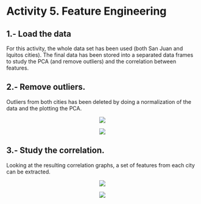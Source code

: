 # Activity 5. Feature Engineering

## 1.- Load the data
For this activity, the whole data set has been used (both San Juan and Iquitos cities). The final data has been stored into a separated data frames to study the PCA (and remove outliers)
and the correlation between features. 

## 2.- Remove outliers.
Outliers from both cities has been deleted by doing a normalization of the data and the plotting the PCA.

<p align="center">
  <img src="https://github.com/RuthRML/Machine_Learning_Tecniques_Work/blob/master/Activity_5/Images/1.png">
</p>


<p align="center">
  <img src="https://github.com/RuthRML/Machine_Learning_Tecniques_Work/blob/master/Activity_5/Images/3.png">
</p>


## 3.- Study the correlation.
Looking at the resulting correlation graphs, a set of features from each city can be extracted.

<p align="center">
  <img src="https://github.com/RuthRML/Machine_Learning_Tecniques_Work/blob/master/Activity_5/Images/2.png">
</p>

<p align="center">
  <img src="https://github.com/RuthRML/Machine_Learning_Tecniques_Work/blob/master/Activity_5/Images/4.png">
</p>

